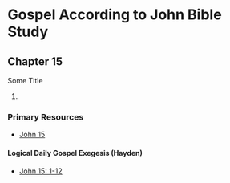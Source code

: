 # Gospel According to John Bible Study

## Chapter 15

Some Title

1. 


### Primary Resources

* [John 15](https://www.biblegateway.com/passage/?search=John%2015&version=RSVCE)


#### Logical Daily Gospel Exegesis (Hayden)
* [John 15: 1-12](https://open.spotify.com/episode/6rtbnfBszA7k7msBvHWQ3V)


